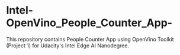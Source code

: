 # Intel-OpenVino_People_Counter_App-
This repository contains People Counter App using OpenVino Toolkit (Project 1) for Udacity's Intel Edge AI Nanodegree.
